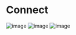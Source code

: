 # Connect
![image](https://user-images.githubusercontent.com/86394336/192147653-94a79e91-6db7-49fe-866d-420590038378.png)
![image](https://user-images.githubusercontent.com/86394336/192147671-2a8fb0f5-71b9-4aba-9d5f-2ce9cef59f13.png)
![image](https://user-images.githubusercontent.com/86394336/192147683-36aad68f-739a-47e5-8d70-d515e9d41af2.png)
